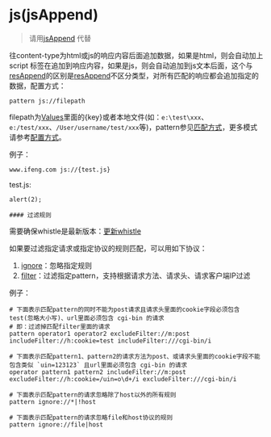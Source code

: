 # js(jsAppend)
> 请用[jsAppend](./jsAppend.html) 代替

往content-type为html或js的响应内容后面追加数据，如果是html，则会自动加上 script 标签在追加到响应内容，如果是js，则会自动追加到js文本后面，这个与[resAppend](resAppend.html)的区别是[resAppend](resAppend.html)不区分类型，对所有匹配的响应都会追加指定的数据，配置方式：

	pattern js://filepath

filepath为[Values](http://local.whistlejs.com/#values)里面的{key}或者本地文件(如：`e:\test\xxx`、`e:/test/xxx`、`/User/username/test/xxx`等)，pattern参见[匹配方式](../pattern.html)，更多模式请参考[配置方式](../mode.html)。

例子：

	www.ifeng.com js://{test.js}

test.js:

	alert(2);

	#### 过滤规则
需要确保whistle是最新版本：[更新whistle](../update.html)

如果要过滤指定请求或指定协议的规则匹配，可以用如下协议：

1. [ignore](./ignore.html)：忽略指定规则
2. [filter](./filter.html)：过滤指定pattern，支持根据请求方法、请求头、请求客户端IP过滤

例子：

```
# 下面表示匹配pattern的同时不能为post请求且请求头里面的cookie字段必须包含test(忽略大小写)、url里面必须包含 cgi-bin 的请求
# 即：过滤掉匹配filter里面的请求
pattern operator1 operator2 excludeFilter://m:post includeFilter://h:cookie=test includeFilter:///cgi-bin/i

# 下面表示匹配pattern1、pattern2的请求方法为post、或请求头里面的cookie字段不能包含类似 `uin=123123` 且url里面必须包含 cgi-bin 的请求
operator pattern1 pattern2 includeFilter://m:post excludeFilter://h:cookie=/uin=o\d+/i excludeFilter:///cgi-bin/i

# 下面表示匹配pattern的请求忽略除了host以外的所有规则
pattern ignore://*|!host

# 下面表示匹配pattern的请求忽略file和host协议的规则
pattern ignore://file|host
```
